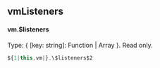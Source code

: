 ## vmListeners
#### vm.$listeners
Type: { [key: string]: Function | Array<Function> }. Read only.
```javascript
${1|this,vm|}.\$listeners$2
```